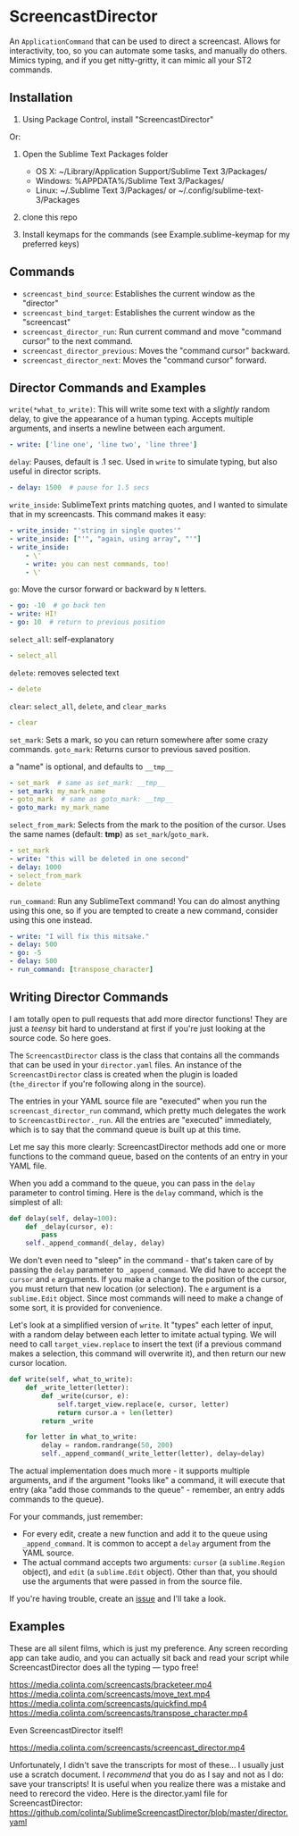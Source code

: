 ScreencastDirector
==================

An `ApplicationCommand` that can be used to direct a screencast.  Allows for interactivity, too, so
you can automate some tasks, and manually do others.  Mimics typing, and if you get nitty-gritty,
it can mimic all your ST2 commands.

Installation
------------

1. Using Package Control, install "ScreencastDirector"

Or:

1. Open the Sublime Text Packages folder
    - OS X: ~/Library/Application Support/Sublime Text 3/Packages/
    - Windows: %APPDATA%/Sublime Text 3/Packages/
    - Linux: ~/.Sublime Text 3/Packages/ or ~/.config/sublime-text-3/Packages

2. clone this repo
3. Install keymaps for the commands (see Example.sublime-keymap for my preferred keys)

Commands
--------

* `screencast_bind_source`: Establishes the current window as the "director"
* `screencast_bind_target`: Establishes the current window as the "screencast"
* `screencast_director_run`: Run current command and move "command cursor" to the next command.
* `screencast_director_previous`: Moves the "command cursor" backward.
* `screencast_director_next`: Moves the "command cursor" forward.

Director Commands and Examples
------------------------------

`write(*what_to_write)`: This will write some text with a *slightly* random
delay, to give the appearance of a human typing.  Accepts multiple arguments,
and inserts a newline between each argument.

```yaml
- write: ['line one', 'line two', 'line three']
```

`delay`: Pauses, default is .1 sec.  Used in `write` to simulate typing, but
  also useful in director scripts.

```yaml
- delay: 1500  # pause for 1.5 secs
```

`write_inside`: SublimeText prints matching quotes, and I wanted to simulate
  that in my screencasts.  This command makes it easy:

```yaml
- write_inside: "'string in single quotes'"
- write_inside: ["'", "again, using array", "'"]
- write_inside:
    - \'
    - write: you can nest commands, too!
    - \'
```

`go`: Move the cursor forward or backward by `N` letters.

```yaml
- go: -10  # go back ten
- write: HI!
- go: 10  # return to previous position
```

`select_all`: self-explanatory

```yaml
- select_all
```

`delete`: removes selected text

```yaml
- delete
```

`clear`: `select_all`, `delete`, and `clear_marks`

```yaml
- clear
```

`set_mark`: Sets a mark, so you can return somewhere after some crazy commands.
`goto_mark`: Returns cursor to previous saved position.

a "name" is optional, and defaults to `__tmp__`

```yaml
- set_mark  # same as set_mark: __tmp__
- set_mark: my_mark_name
- goto_mark  # same as goto_mark: __tmp__
- goto_mark: my_mark_name
```

`select_from_mark`: Selects from the mark to the position of the cursor.  Uses
the same names (default: __tmp__) as `set_mark`/`goto_mark`.

```yaml
- set_mark
- write: "this will be deleted in one second"
- delay: 1000
- select_from_mark
- delete
```

`run_command`: Run any SublimeText command!  You can do almost anything using
this one, so if you are tempted to create a new command, consider using this one
instead.

```yaml
- write: "I will fix this mitsake."
- delay: 500
- go: -5
- delay: 500
- run_command: [transpose_character]
```

Writing Director Commands
-------------------------

I am totally open to pull requests that add more director functions!  They are
just a *teensy* bit hard to understand at first if you're just looking at the
source code.  So here goes.

The `ScreencastDirector` class is the class that contains all the commands that
can be used in your `director.yaml` files.  An instance of the
`ScreencastDirector` class is created when the plugin is loaded (`the_director`
if you're following along in the source).

The entries in your YAML source file are "executed" when you run the
`screencast_director_run` command, which pretty much delegates the work to
`ScreencastDirector._run`.  All the entries are "executed" immediately, which is
to say that the command queue is built up at this time.

Let me say this more clearly: ScreencastDirector methods add one or more
functions to the command queue, based on the contents of an entry in your YAML
file.

When you add a command to the queue, you can pass in the `delay` parameter to
control timing.  Here is the `delay` command, which is the simplest of all:

```python
def delay(self, delay=100):
    def _delay(cursor, e):
        pass
    self._append_command(_delay, delay)
```

We don't even need to "sleep" in the command - that's taken care of by passing
the `delay` parameter to `_append_command`.  We did have to accept the `cursor`
and `e` arguments.  If you make a change to the position of the cursor, you must
return that new location (or selection).  The `e` argument is a `sublime.Edit`
object.  Since most commands will need to make a change of some sort, it is
provided for convenience.

Let's look at a simplified version of `write`.  It "types" each letter of input,
with a random delay between each letter to imitate actual typing.  We will need
to call `target_view.replace` to insert the text (if a previous command makes a
selection, this command will overwrite it), and then return our new cursor
location.

```python
def write(self, what_to_write):
    def _write_letter(letter):
        def _write(cursor, e):
            self.target_view.replace(e, cursor, letter)
            return cursor.a + len(letter)
        return _write

    for letter in what_to_write:
        delay = random.randrange(50, 200)
        self._append_command(_write_letter(letter), delay=delay)
```

The actual implementation does much more - it supports multiple arguments, and
if the argument "looks like" a command, it will execute that entry (aka "add
those commands to the queue" - remember, an entry adds commands to the queue).

For your commands, just remember:

- For every edit, create a new function and add it to the queue using
  `_append_command`.  It is common to accept a `delay` argument from the YAML
  source.
- The actual command accepts two arguments: `cursor` (a `sublime.Region`
  object), and `edit` (a `sublime.Edit` object).  Other than that, you
  should use the arguments that were passed in from the source file.

If you're having trouble, create an [issue][] and I'll take a look.

Examples
--------

These are all silent films, which is just my preference.  Any screen recording
app can take audio, and you can actually sit back and read your script while
ScreencastDirector does all the typing — typo free!

<https://media.colinta.com/screencasts/bracketeer.mp4>
<https://media.colinta.com/screencasts/move_text.mp4>
<https://media.colinta.com/screencasts/quickfind.mp4>
<https://media.colinta.com/screencasts/transpose_character.mp4>

Even ScreencastDirector itself!

<https://media.colinta.com/screencasts/screencast_director.mp4>

Unfortunately, I didn't save the transcripts for most of these... I usually just
use a scratch document.  I *recommend* that you do as I say and not as I do:
save your transcripts!  It is useful when you realize there was a mistake and
need to rerecord the video.  Here is the director.yaml file for
ScreencastDirector: <https://github.com/colinta/SublimeScreencastDirector/blob/master/director.yaml>

[issue]: https://github.com/colinta/SublimeScreencastDirector/issues
